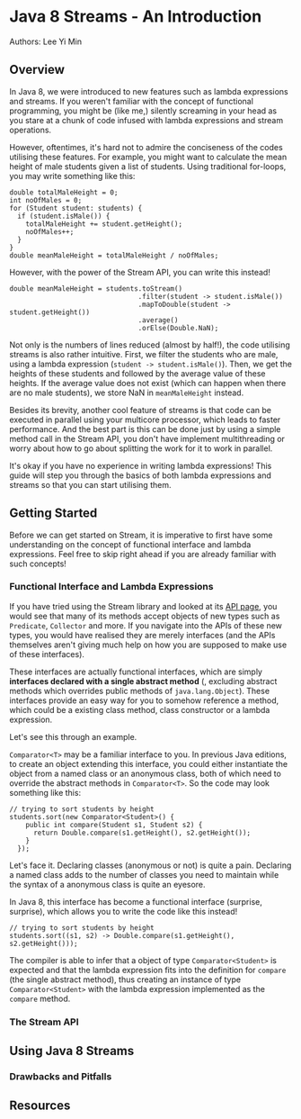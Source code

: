 # Java 8 Streams - An Introduction

Authors: Lee Yi Min

## Overview

In Java 8, we were introduced to new features such as lambda expressions and streams. If you weren't familiar with the concept of functional programming, you might be (like me,) silently screaming in your head as you stare at a chunk of code infused with lambda expressions and stream operations.

However, oftentimes, it's hard not to admire the conciseness of the codes utilising these features. For example, you might want to calculate the mean height of male students given a list of students. Using traditional for-loops, you may write something like this:

```
double totalMaleHeight = 0;
int noOfMales = 0;
for (Student student: students) {
  if (student.isMale()) {
    totalMaleHeight += student.getHeight();
    noOfMales++;
  }
}
double meanMaleHeight = totalMaleHeight / noOfMales;
```

However, with the power of the Stream API, you can write this instead!

```
double meanMaleHeight = students.toStream()
                                .filter(student -> student.isMale())
                                .mapToDouble(student -> student.getHeight())
                                .average()
                                .orElse(Double.NaN);
```

Not only is the numbers of lines reduced (almost by half!), the code utilising streams is also rather intuitive. First, we filter the students who are male, using a lambda expression (`student -> student.isMale()`). Then, we get the heights of these students and followed by the average value of these heights. If the average value does not exist (which can happen when there are no male students), we store NaN in `meanMaleHeight` instead.

Besides its brevity, another cool feature of streams is that code can be executed in parallel using your multicore processor, which leads to faster performance. And the best part is this can be done just by using a simple method call in the Stream API, you don't have implement multithreading or worry about how to go about splitting the work for it to work in parallel.

It's okay if you have no experience in writing lambda expressions! This guide will step you through the basics of both lambda expressions and streams so that you can start utilising them.

## Getting Started

Before we can get started on Stream, it is imperative to first have some understanding on the concept of functional interface and lambda expressions. Feel free to skip right ahead if you are already familiar with such concepts!

### Functional Interface and Lambda Expressions

If you have tried using the Stream library and looked at its [API page](https://docs.oracle.com/javase/8/docs/api/java/util/stream/Stream.html), you would see that many of its methods accept objects of new types such as `Predicate`, `Collector` and more. If you navigate into the APIs of these new types, you would have realised they are merely interfaces (and the APIs themselves aren't giving much help on how you are supposed to make use of these interfaces).

These interfaces are actually functional interfaces, which are simply __interfaces declared with a single abstract method__ (, excluding abstract methods which overrides public methods of `java.lang.Object`). These interfaces provide an easy way for you to somehow reference a method, which could be a existing class method, class constructor or a lambda expression.

Let's see this through an example.

`Comparator<T>` may be a familiar interface to you. In previous Java editions, to create an object extending this interface, you could either instantiate the object from a named class or an anonymous class, both of which need to override the abstract methods in `Comparator<T>`. So the code may look something like this:
```
// trying to sort students by height
students.sort(new Comparator<Student>() {
    public int compare(Student s1, Student s2) {
      return Double.compare(s1.getHeight(), s2.getHeight());
    }
  });
```
Let's face it. Declaring classes (anonymous or not) is quite a pain. Declaring a named class adds to the number of classes you need to maintain while the syntax of a anonymous class is quite an eyesore.

In Java 8, this interface has become a functional interface (surprise, surprise), which allows you to write the code like this instead!
```
// trying to sort students by height
students.sort((s1, s2) -> Double.compare(s1.getHeight(), s2.getHeight()));
```
The compiler is able to infer that a object of type `Comparator<Student>` is expected and that the lambda expression fits into the definition for `compare` (the single abstract method), thus creating an instance of type `Comparator<Student>` with the lambda expression implemented as the `compare` method.

### The Stream API

## Using Java 8 Streams

### Drawbacks and Pitfalls

## Resources
